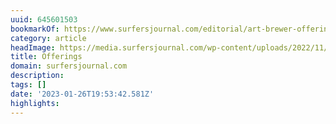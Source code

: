 ```yaml
---
uuid: 645601503
bookmarkOf: https://www.surfersjournal.com/editorial/art-brewer-offerings/
category: article
headImage: https://media.surfersjournal.com/wp-content/uploads/2022/11/10165528/Art-Brewer-Bunker-75_005_bunk-sleeping.jpeg
title: Offerings
domain: surfersjournal.com
description:
tags: []
date: '2023-01-26T19:53:42.581Z'
highlights:
---
```



